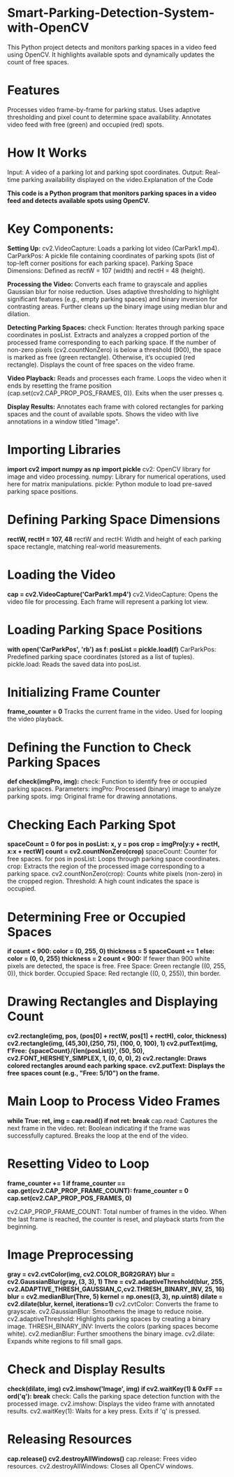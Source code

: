 # Smart-Parking-Detection-System-with-OpenCV
This Python project detects and monitors parking spaces in a video feed using OpenCV. It highlights available spots and dynamically updates the count of free spaces.

# Features
Processes video frame-by-frame for parking status.
Uses adaptive thresholding and pixel count to determine space availability.
Annotates video feed with free (green) and occupied (red) spots.

# How It Works
Input: A video of a parking lot and parking spot coordinates.
Output: Real-time parking availability displayed on the video.Explanation of the Code

**This code is a Python program that monitors parking spaces in a video feed and detects available spots using OpenCV.**

# Key Components:
**Setting Up:**
cv2.VideoCapture: Loads a parking lot video (CarPark1.mp4).
CarParkPos: A pickle file containing coordinates of parking spots (list of top-left corner positions for each parking space).
Parking Space Dimensions: Defined as rectW = 107 (width) and rectH = 48 (height).

**Processing the Video:**
Converts each frame to grayscale and applies Gaussian blur for noise reduction.
Uses adaptive thresholding to highlight significant features (e.g., empty parking spaces) and binary inversion for contrasting areas.
Further cleans up the binary image using median blur and dilation.

**Detecting Parking Spaces:**
check Function:
Iterates through parking space coordinates in posList.
Extracts and analyzes a cropped portion of the processed frame corresponding to each parking space.
If the number of non-zero pixels (cv2.countNonZero) is below a threshold (900), the space is marked as free (green rectangle). Otherwise, it’s occupied (red rectangle).
Displays the count of free spaces on the video frame.

**Video Playback:**
Reads and processes each frame.
Loops the video when it ends by resetting the frame position (cap.set(cv2.CAP_PROP_POS_FRAMES, 0)).
Exits when the user presses q.

**Display Results:**
Annotates each frame with colored rectangles for parking spaces and the count of available spots.
Shows the video with live annotations in a window titled "Image".



# Importing Libraries
**import cv2
import numpy as np
import pickle**
cv2: OpenCV library for image and video processing.
numpy: Library for numerical operations, used here for matrix manipulations.
pickle: Python module to load pre-saved parking space positions.

# Defining Parking Space Dimensions
**rectW, rectH = 107, 48**
rectW and rectH: Width and height of each parking space rectangle, matching real-world measurements.

# Loading the Video
**cap = cv2.VideoCapture('CarPark1.mp4')**
cv2.VideoCapture: Opens the video file for processing. Each frame will represent a parking lot view.

# Loading Parking Space Positions
**with open('CarParkPos', 'rb') as f:
    posList = pickle.load(f)**
CarParkPos: Predefined parking space coordinates (stored as a list of tuples).
pickle.load: Reads the saved data into posList.

# Initializing Frame Counter
**frame_counter = 0**
Tracks the current frame in the video. Used for looping the video playback.

# Defining the Function to Check Parking Spaces
**def check(imgPro, img):**
check: Function to identify free or occupied parking spaces.
Parameters:
imgPro: Processed (binary) image to analyze parking spots.
img: Original frame for drawing annotations.

# Checking Each Parking Spot
**spaceCount = 0
for pos in posList:
    x, y = pos
    crop = imgPro[y:y + rectH, x:x + rectW]
    count = cv2.countNonZero(crop)**
spaceCount: Counter for free spaces.
for pos in posList: Loops through parking space coordinates.
crop: Extracts the region of the processed image corresponding to a parking space.
cv2.countNonZero(crop): Counts white pixels (non-zero) in the cropped region.
Threshold: A high count indicates the space is occupied.

# Determining Free or Occupied Spaces
**if count < 900:
    color = (0, 255, 0)
    thickness = 5
    spaceCount += 1
else:
    color = (0, 0, 255)
    thickness = 2
count < 900:**
If fewer than 900 white pixels are detected, the space is free.
Free Space: Green rectangle ((0, 255, 0)), thick border.
Occupied Space: Red rectangle ((0, 0, 255)), thin border.

# Drawing Rectangles and Displaying Count
**cv2.rectangle(img, pos, (pos[0] + rectW, pos[1] + rectH), color, thickness)
cv2.rectangle(img, (45,30),(250, 75), (100, 0, 100), 1)
cv2.putText(img, f'Free: {spaceCount}/{len(posList)}', (50, 50),
            cv2.FONT_HERSHEY_SIMPLEX, 1, (0, 0, 0), 2)
cv2.rectangle: Draws colored rectangles around each parking space.
cv2.putText: Displays the free spaces count (e.g., "Free: 5/10") on the frame.**

# Main Loop to Process Video Frames
**while True:
  ret, img = cap.read()
  if not ret:
    break**
cap.read: Captures the next frame in the video.
ret: Boolean indicating if the frame was successfully captured. Breaks the loop at the end of the video.

# Resetting Video to Loop
**frame_counter += 1
  if frame_counter == cap.get(cv2.CAP_PROP_FRAME_COUNT):
    frame_counter = 0
    cap.set(cv2.CAP_PROP_POS_FRAMES, 0)**
    
cv2.CAP_PROP_FRAME_COUNT: Total number of frames in the video.
When the last frame is reached, the counter is reset, and playback starts from the beginning.

# Image Preprocessing
  **gray = cv2.cvtColor(img, cv2.COLOR_BGR2GRAY)
  blur = cv2.GaussianBlur(gray, (3, 3), 1)
  Thre = cv2.adaptiveThreshold(blur, 255, cv2.ADAPTIVE_THRESH_GAUSSIAN_C,cv2.THRESH_BINARY_INV, 25, 16)
  blur = cv2.medianBlur(Thre, 5)
  kernel = np.ones((3, 3), np.uint8)
  dilate = cv2.dilate(blur, kernel, iterations=1)**
cv2.cvtColor: Converts the frame to grayscale.
cv2.GaussianBlur: Smoothens the image to reduce noise.
cv2.adaptiveThreshold: Highlights parking spaces by creating a binary image.
THRESH_BINARY_INV: Inverts the colors (parking spaces become white).
cv2.medianBlur: Further smoothens the binary image.
cv2.dilate: Expands white regions to fill small gaps.

# Check and Display Results
  **check(dilate, img)
  cv2.imshow('Image', img)
  if cv2.waitKey(1) & 0xFF == ord('q'):
    break**
check: Calls the parking space detection function with the processed image.
cv2.imshow: Displays the video frame with annotated results.
cv2.waitKey(1): Waits for a key press. Exits if 'q' is pressed.

# Releasing Resources
**cap.release()
cv2.destroyAllWindows()**
cap.release: Frees video resources.
cv2.destroyAllWindows: Closes all OpenCV windows.

